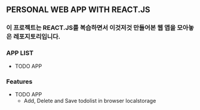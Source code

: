 ## PERSONAL WEB APP WITH REACT.JS

### 이 프로젝트는 REACT.JS를 복습하면서 이것저것 만들어본 웹 앱을 모아놓은 레포지토리입니다.

### APP LIST
* TODO APP


### Features
* TODO APP
    * Add, Delete and Save todolist in browser localstorage
